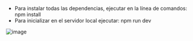 - Para instalar todas las dependencias, ejecutar en la línea de comandos: npm install
- Para inicializar en el servidor local ejecutar: npm run dev

![image](https://github.com/user-attachments/assets/7eab9079-bf9a-4ba7-be80-d39dff2ee2aa)

